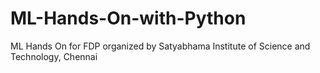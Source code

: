 # ML-Hands-On-with-Python
ML Hands On for FDP organized by Satyabhama Institute of Science and Technology, Chennai
